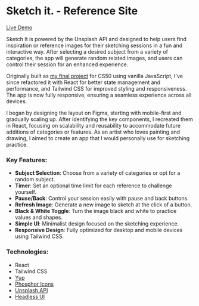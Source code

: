 # Sketch it. - Reference Site

[Live Demo](https://sketch-it-tau.vercel.app/)

Sketch It is powered by the Unsplash API and designed to help users find inspiration or reference images for their sketching sessions in a fun and interactive way. After selecting a desired subject from a variety of categories, the app will generate random related images, and users can control their session for an enhanced experience.

Originally built as [my final project](https://github.com/sarav929/cs50-finalproject) for CS50 using vanilla JavaScript, I've since refactored it with React for better state management and performance, and Tailwind CSS for improved styling and responsiveness. The app is now fully responsive, ensuring a seamless experience across all devices.

I began by designing the layout on Figma, starting with mobile-first and gradually scaling up. After identifying the key components, I recreated them in React, focusing on scalability and reusability to accommodate future additions of categories or features. As an artist who loves painting and drawing, I aimed to create an app that I would personally use for sketching practice.

### Key Features:
- **Subject Selection**: Choose from a variety of categories or opt for a random subject.
- **Timer**: Set an optional time limit for each reference to challenge yourself.
- **Pause/Back**: Control your session easily with pause and back buttons.
- **Refresh Image**: Generate a new image to sketch at the click of a button.
- **Black & White Toggle**: Turn the image black and white to practice values and shapes.
- **Simple UI**: Minimalist design focused on the sketching experience.
- **Responsive Design**: Fully optimized for desktop and mobile devices using Tailwind CSS.

### Technologies:
- React
- Tailwind CSS
- [Yup](https://github.com/jquense/yup?tab=readme-ov-file)
- [Phosphor Icons](https://phosphoricons.com/)
- [Unsplash API](https://unsplash.com/)
- [Headless UI](https://headlessui.com/)
